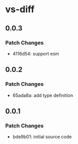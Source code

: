 # vs-diff

## 0.0.3

### Patch Changes

- 4116d54: support esm

## 0.0.2

### Patch Changes

- 65ada8a: add type definition

## 0.0.1

### Patch Changes

- bde9b01: initial source code
